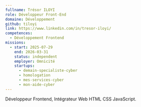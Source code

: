 ```yaml
---
fullname: Trésor ILOYI
role: Développeur Front-End
domaine: Développement
github: tiloyi
link: https://www.linkedin.com/in/tresor-iloyi/
competences:
  - Développement Frontend
missions:
  - start: 2025-07-29
    end: 2026-03-31
    status: independent
    employer: Omnicité
    startups:
      - demain-specialiste-cyber
      - homologation
      - mes-services-cyber
      - mon-aide-cyber
---
```

Développeur Frontend, Intégrateur Web HTML CSS JavaScript.